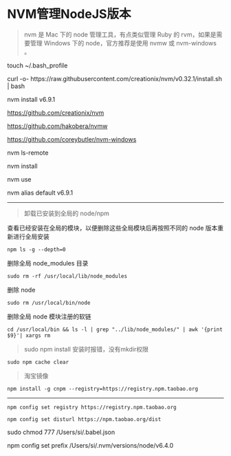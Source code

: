 # NVM管理NodeJS版本

> nvm 是 Mac 下的 node 管理工具，有点类似管理 Ruby 的 rvm，如果是需要管理 Windows 下的 node，官方推荐是使用 nvmw 或 nvm-windows 。

touch ~\/.bash\_profile

curl -o- https:\/\/raw.githubusercontent.com\/creationix\/nvm\/v0.32.1\/install.sh \| bash

nvm install v6.9.1

[https:\/\/github.com\/creationix\/nvm](https://github.com/creationix/nvm)

[https:\/\/github.com\/hakobera\/nvmw](https://github.com/hakobera/nvmw)

[https:\/\/github.com\/coreybutler\/nvm-windows](https://github.com/coreybutler/nvm-windows)

nvm ls-remote

nvm install

nvm use

nvm alias default v6.9.1

---

> 卸载已安装到全局的 node\/npm

查看已经安装在全局的模块，以便删除这些全局模块后再按照不同的 node 版本重新进行全局安装

`npm ls -g --depth=0`

删除全局 node\_modules 目录

`sudo rm -rf /usr/local/lib/node_modules`

删除 node

`sudo rm /usr/local/bin/node`

删除全局 node 模块注册的软链

`cd /usr/local/bin && ls -l | grep "../lib/node_modules/" | awk '{print $9}'| xargs rm`

> sudo npm install 安装时报错，没有mkdir权限

`sudo npm cache clear`

> 淘宝镜像

`npm install -g cnpm --registry=https://registry.npm.taobao.org`

---

`npm config set registry https://registry.npm.taobao.org`

`npm config set disturl https://npm.taobao.org/dist`

sudo chmod 777 \/Users\/si\/.babel.json

npm config set prefix \/Users\/si\/.nvm\/versions\/node\/v6.4.0

